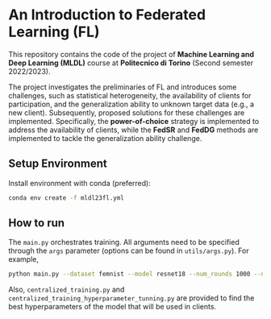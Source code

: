 # An Introduction to Federated Learning (FL)

This repository contains the code of the project of **Machine Learning and Deep Learning (MLDL)** course at **Politecnico di Torino** (Second semester 2022/2023).

The project investigates the preliminaries of FL and introduces some challenges, such as statistical heterogeneity, the availability of clients for participation, and the generalization ability to unknown target data (e.g., a new client). Subsequently, proposed solutions for these challenges are implemented. Specifically, the **power-of-choice** strategy is implemented to address the availability of clients, while the **FedSR** and **FedDG** methods are implemented to tackle the generalization ability challenge.

## Setup Environment
Install environment with conda (preferred): 
```bash 
conda env create -f mldl23fl.yml
```

## How to run
The ```main.py``` orchestrates training. All arguments need to be specified through the ```args``` parameter (options can be found in ```utils/args.py```). For example,

```bash
python main.py --dataset femnist --model resnet18 --num_rounds 1000 --num_epochs 5 --clients_per_round 10 
```

Also, ```centralized_training.py``` and ```centralized_training_hyperparameter_tunning.py``` are provided to find the best hyperparameters of the model that will be used in clients.
